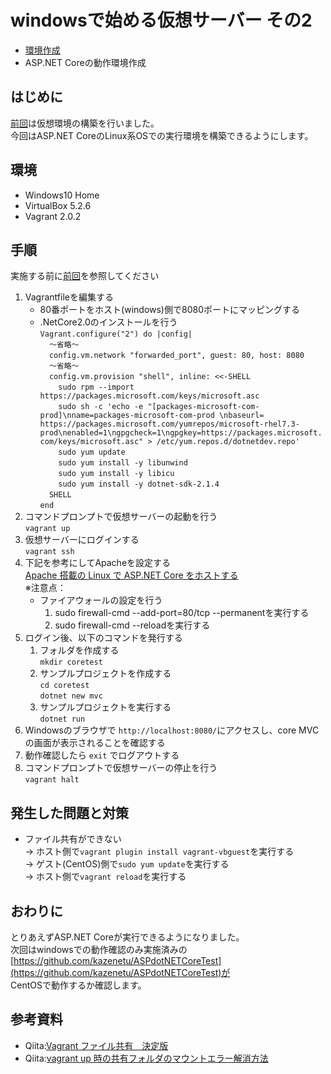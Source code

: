 # windowsで始める仮想サーバー その2

- [環境作成](https://github.com/kazenetu/blog-reports/tree/master/reports/16-dotnetTestCentOS)
- ASP.NET Coreの動作環境作成

## はじめに
[前回](https://github.com/kazenetu/blog-reports/blob/master/reports/16-dotnetTestCentOS)は仮想環境の構築を行いました。  
今回はASP.NET CoreのLinux系OSでの実行環境を構築できるようにします。

## 環境
- Windows10 Home  
- VirtualBox 5.2.6  
- Vagrant 2.0.2

## 手順
実施する前に[前回](https://github.com/kazenetu/blog-reports/blob/master/reports/16-dotnetTestCentOS)を参照してください
1. Vagrantfileを編集する
   - 80番ポートをホスト(windows)側で8080ポートにマッピングする
   - .NetCore2.0のインストールを行う  
```Vagrant.configure("2") do |config|```  
```  ～省略～```  
```  config.vm.network "forwarded_port", guest: 80, host: 8080```   
```  ～省略～```  
```  config.vm.provision "shell", inline: <<-SHELL```  
```    sudo rpm --import https://packages.microsoft.com/keys/microsoft.asc```  
```    sudo sh -c 'echo -e "[packages-microsoft-com-prod]\nname=packages-microsoft-com-prod \nbaseurl= https://packages.microsoft.com/yumrepos/microsoft-rhel7.3-prod\nenabled=1\ngpgcheck=1\ngpgkey=https://packages.microsoft.com/keys/microsoft.asc" > /etc/yum.repos.d/dotnetdev.repo'```  
```    sudo yum update```  
```    sudo yum install -y libunwind```  
```    sudo yum install -y libicu```  
```    sudo yum install -y dotnet-sdk-2.1.4```  
```  SHELL```  
```end```  
1. コマンドプロンプトで仮想サーバーの起動を行う  
```vagrant up```  
1. 仮想サーバーにログインする  
```vagrant ssh```
1. 下記を参考にしてApacheを設定する  
[Apache 搭載の Linux で ASP.NET Core をホストする](https://docs.microsoft.com/ja-jp/aspnet/core/host-and-deploy/linux-apache?tabs=aspnetcore2x)  
※注意点：  
   -  ファイアウォールの設定を行う
      1. sudo firewall-cmd --add-port=80/tcp --permanentを実行する
      1. sudo firewall-cmd --reloadを実行する
1. ログイン後、以下のコマンドを発行する
   1. フォルダを作成する  
     ```mkdir coretest```
   1. サンプルプロジェクトを作成する  
     ```cd coretest```  
     ```dotnet new mvc```
   1. サンプルプロジェクトを実行する  
     ```dotnet run```  
1. Windowsのブラウザで ```http://localhost:8080/```にアクセスし、core MVCの画面が表示されることを確認する
1. 動作確認したら ```exit``` でログアウトする
1. コマンドプロンプトで仮想サーバーの停止を行う  
```vagrant halt```  

## 発生した問題と対策
- ファイル共有ができない  
  → ホスト側で```vagrant plugin install vagrant-vbguest```を実行する  
  → ゲスト(CentOS)側で```sudo yum update```を実行する      
  → ホスト側で```vagrant reload```を実行する  

## おわりに
とりあえずASP.NET Coreが実行できるようになりました。  
次回はwindowsでの動作確認のみ実施済みの[https://github.com/kazenetu/ASPdotNETCoreTest](https://github.com/kazenetu/ASPdotNETCoreTest)が  
CentOSで動作するか確認します。

## 参考資料
- Qiita:[Vagrant ファイル共有　決定版](https://qiita.com/yusk24/items/96a0000716fed7ca62f6)
- Qiita:[vagrant up 時の共有フォルダのマウントエラー解消方法](https://qiita.com/takutoki/items/33cf1230e032931f9adc)
